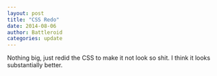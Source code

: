 ```yaml
---
layout: post
title: "CSS Redo"
date: 2014-08-06
author: Battleroid
categories: update
---
```


Nothing big, just redid the CSS to make it not look so shit. I think it looks substantially better.
